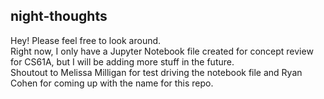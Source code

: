 ## night-thoughts
Hey! Please feel free to look around. <br/>
Right now, I only have a Jupyter Notebook file created for concept review for CS61A, but I will be adding more stuff in the future. <br/>
Shoutout to Melissa Milligan for test driving the notebook file and Ryan Cohen for coming up with the name for this repo.

